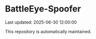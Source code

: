 # BattleEye-Spoofer

Last updated: 2025-06-30 12:00:00

This repository is automatically maintained.
